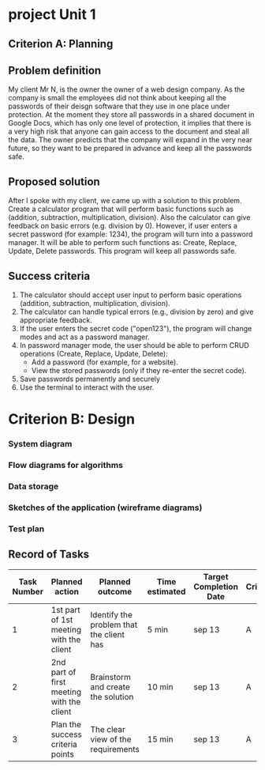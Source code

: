 # project Unit 1

## Criterion A: Planning

## Problem definition

My client Mr N, is the owner the owner of a web design company. Аs the company is small the employees did not think about keeping all the passwords of their deisgn software that they use in one place under protection. At the moment they store all passwords in a shared document in Google Docs, which has only one level of protection, it implies that there is a very high risk that anyone can gain access to the document and steal all the data. The owner predicts that the company will expand in the very near future, so they want to be prepared in advance and keep all the passwords safe.

## Proposed solution

After I spoke with my client, we came up with a solution to this problem. Create a calculator program that will perform basic functions such as (addition, subtraction, multiplication, division). Also the calculator can give feedback on basic errors (e.g. division by 0). However, if user enters a secret password (for example: 1234), the program will turn into a password manager. It will be able to perform such functions as: Create, Replace, Update, Delete passwords.  This program will keep all passwords safe. 

## Success criteria

1. The calculator should accept user input to perform basic operations (addition, subtraction, multiplication, division).
1. The calculator can handle typical errors (e.g., division by zero) and give appropriate feedback.
1. If the user enters the secret code ("open123"), the program will change modes and act as a password manager.
1. In password manager mode, the user should be able to perform CRUD operations (Create, Replace, Update, Delete):
   * Add a password (for example, for a website).
   * View the stored passwords (only if they re-enter the secret code).
1. Save passwords permanently and securely
1. Use the terminal to interact with the user.

# Criterion B: Design

### System diagram

### Flow diagrams for algorithms

### Data storage

### Sketches of the application (wireframe diagrams)

### Test plan

## Record of Tasks
| Task Number | Planned action                            | Planned outcome                          | Time estimated | Target Completion Date | Criterion |
|-------------|-------------------------------------------|------------------------------------------|----------------|------------------------|-----------|
| 1           | 1st part of 1st meeting with the client   | Identify the problem that the client has | 5 min          | sep 13                 | A         |
| 2           | 2nd part of first meeting with the client | Brainstorm and create the solution       | 10 min         | sep 13                 | A         |
| 3           | Plan the success criteria points          | The clear view of the requirements       | 15 min         | sep 13                 | A         |
